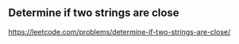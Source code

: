 ## Determine if two strings are close
https://leetcode.com/problems/determine-if-two-strings-are-close/
